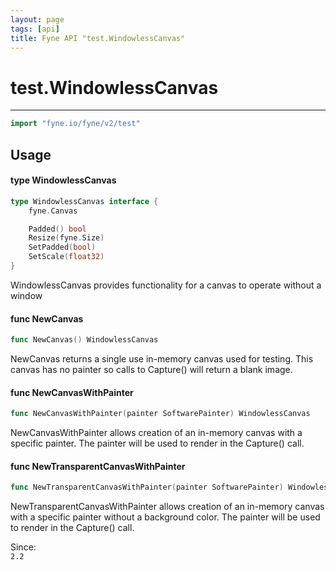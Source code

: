```yaml
---
layout: page
tags: [api]
title: Fyne API "test.WindowlessCanvas"
---
```


# test.WindowlessCanvas
---
```go
import "fyne.io/fyne/v2/test"
```

## Usage

#### type WindowlessCanvas

```go
type WindowlessCanvas interface {
	fyne.Canvas

	Padded() bool
	Resize(fyne.Size)
	SetPadded(bool)
	SetScale(float32)
}
```

WindowlessCanvas provides functionality for a canvas to operate without a window

#### func  NewCanvas

```go
func NewCanvas() WindowlessCanvas
```
NewCanvas returns a single use in-memory canvas used for testing. This canvas has no painter so calls to Capture() will return a blank image.

#### func  NewCanvasWithPainter

```go
func NewCanvasWithPainter(painter SoftwarePainter) WindowlessCanvas
```
NewCanvasWithPainter allows creation of an in-memory canvas with a specific painter. The painter will be used to render in the Capture() call.

#### func  NewTransparentCanvasWithPainter

```go
func NewTransparentCanvasWithPainter(painter SoftwarePainter) WindowlessCanvas
```
NewTransparentCanvasWithPainter allows creation of an in-memory canvas with a specific painter without a background color. The painter will be used to render in the Capture() call.


<div class="since">Since: <code>
2.2</code></div>
